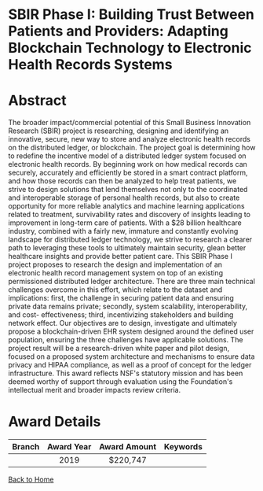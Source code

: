 
SBIR Phase I: Building Trust Between Patients and Providers: Adapting Blockchain Technology to Electronic Health Records Systems
================================================================================================================================

# Abstract


The broader impact/commercial potential of this Small Business Innovation Research (SBIR) project is researching, designing and identifying an innovative, secure, new way to store and analyze electronic health records on the distributed ledger, or blockchain. The project goal is determining how to redefine the incentive model of a distributed ledger system focused on electronic health records. By beginning work on how medical records can securely, accurately and efficiently be stored in a smart contract platform, and how those records can then be analyzed to help treat patients, we strive to design solutions that lend themselves not only to the coordinated and interoperable storage of personal health records, but also to create opportunity for more reliable analytics and machine learning applications related to treatment, survivability rates and discovery of insights leading to improvement in long-term care of patients. With a $28 billion healthcare industry, combined with a fairly new, immature and constantly evolving landscape for distributed ledger technology, we strive to research a clearer path to leveraging these tools to ultimately maintain security, glean better healthcare insights and provide better patient care. This SBIR Phase I project proposes to research the design and implementation of an electronic health record management system on top of an existing permissioned distributed ledger architecture. There are three main technical challenges overcome in this effort, which relate to the dataset and implications: first, the challenge in securing patient data and ensuring private data remains private; secondly, system scalability, interoperability, and cost- effectiveness; third, incentivizing stakeholders and building network effect. Our objectives are to design, investigate and ultimately propose a blockchain-driven EHR system designed around the defined user population, ensuring the three challenges have applicable solutions. The project result will be a research-driven white paper and pilot design, focused on a proposed system architecture and mechanisms to ensure data privacy and HIPAA compliance, as well as a proof of concept for the ledger infrastructure. This award reflects NSF's statutory mission and has been deemed worthy of support through evaluation using the Foundation's intellectual merit and broader impacts review criteria.  

# Award Details

|Branch|Award Year|Award Amount|Keywords|
| :---: | :---: | :---: | :---: |
||2019|$220,747||
  
  


[Back to Home](https://github.com/chrischow/dod_sbir_awards#484)